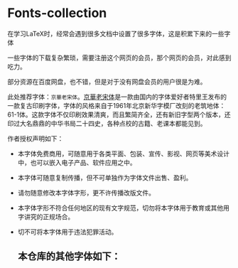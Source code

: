 # Fonts-collection

在学习LaTeX时，经常会遇到很多文档中设置了很多字体，这是积累下来的一些字体

一些字体的下载复杂繁琐，需要注册这个网页的会员，那个网页的会员，对此感到吃力。

部分资源在百度网盘，也不错，但是对于没有网盘会员的用户很是为难。

此处推荐字体：`京華老宋体`。[京華老宋体](https://zhuanlan.zhihu.com/p/637491623?from=thosefree.com)是一款由国内的字体爱好者特里王发布的一款复古印刷字体，字体的风格来自于1961年北京新华字模厂改刻的老筑地体：61-1体。这款字体不仅印刷效果清爽，而且繁简齐全，还有新旧字型两个版本，还印过大名鼎鼎的中华书局二十四史，各种点校的古籍、老课本都能见到。

作者授权声明如下：

- 本字体免费商用，可随意用于各类平面、包装、宣传、影视、网页等美术设计中，也可以嵌入电子产品、软件应用之中。
- 本字体可随意复制传播，但不可单独作为字体文件出售、盈利。
- 请勿随意修改本字体字形，更不许传播改版文件。
- 本字体字形不符合任何地区的现有文字规范，切勿将本字体用于教育或其他用字讲究的正规场合。
- 切不可将本字体用于违法犯罪活动。

  ## 本仓库的其他字体如下：

  

